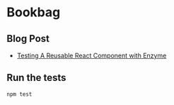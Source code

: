 # Bookbag

## Blog Post
* [Testing A Reusable React Component with
  Enzyme](https://latoyaallen.blog/2019/10/08/how-to-pass-styles-as-props-to-reusable-react-components/)

## Run the tests
`npm test`
